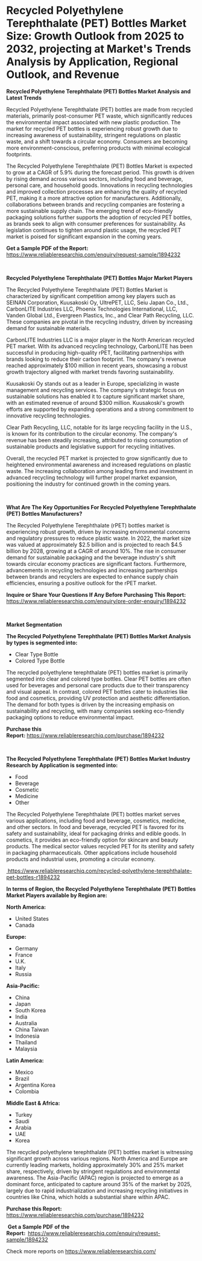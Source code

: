 <p><h1>Recycled Polyethylene Terephthalate (PET) Bottles Market Size: Growth Outlook from 2025 to 2032, projecting at Market's Trends Analysis by Application, Regional Outlook, and Revenue</h1></p><p><strong>Recycled Polyethylene Terephthalate (PET) Bottles Market Analysis and Latest Trends</strong></p>
<p><p>Recycled Polyethylene Terephthalate (PET) bottles are made from recycled materials, primarily post-consumer PET waste, which significantly reduces the environmental impact associated with new plastic production. The market for recycled PET bottles is experiencing robust growth due to increasing awareness of sustainability, stringent regulations on plastic waste, and a shift towards a circular economy. Consumers are becoming more environment-conscious, preferring products with minimal ecological footprints.</p><p>The Recycled Polyethylene Terephthalate (PET) Bottles Market is expected to grow at a CAGR of 5.9% during the forecast period. This growth is driven by rising demand across various sectors, including food and beverage, personal care, and household goods. Innovations in recycling technologies and improved collection processes are enhancing the quality of recycled PET, making it a more attractive option for manufacturers. Additionally, collaborations between brands and recycling companies are fostering a more sustainable supply chain. The emerging trend of eco-friendly packaging solutions further supports the adoption of recycled PET bottles, as brands seek to align with consumer preferences for sustainability. As legislation continues to tighten around plastic usage, the recycled PET market is poised for significant expansion in the coming years.</p></p>
<p><strong>Get a Sample PDF of the Report:&nbsp;</strong> <a href="https://www.reliableresearchiq.com/enquiry/request-sample/1894232?utm_campaign=1129&utm_medium=2&utm_source=Github&utm_content=ia&utm_term=14012025&utm_id=recycled-polyethylene-terephthalate-pet-bottles">https://www.reliableresearchiq.com/enquiry/request-sample/1894232</a></p>
<p>&nbsp;</p>
<p><strong>Recycled Polyethylene Terephthalate (PET) Bottles Major Market Players</strong></p>
<p><p>The Recycled Polyethylene Terephthalate (PET) Bottles Market is characterized by significant competition among key players such as SEINAN Corporation, Kuusakoski Oy, UltrePET, LLC, Seiu Japan Co., Ltd., CarbonLITE Industries LLC, Phoenix Technologies International, LLC, Vanden Global Ltd., Evergreen Plastics, Inc., and Clear Path Recycling, LLC. These companies are pivotal in the recycling industry, driven by increasing demand for sustainable materials.</p><p>CarbonLITE Industries LLC is a major player in the North American recycled PET market. With its advanced recycling technology, CarbonLITE has been successful in producing high-quality rPET, facilitating partnerships with brands looking to reduce their carbon footprint. The company's revenue reached approximately $100 million in recent years, showcasing a robust growth trajectory aligned with market trends favoring sustainability.</p><p>Kuusakoski Oy stands out as a leader in Europe, specializing in waste management and recycling services. The company's strategic focus on sustainable solutions has enabled it to capture significant market share, with an estimated revenue of around $300 million. Kuusakoski's growth efforts are supported by expanding operations and a strong commitment to innovative recycling technologies.</p><p>Clear Path Recycling, LLC, notable for its large recycling facility in the U.S., is known for its contribution to the circular economy. The company's revenue has been steadily increasing, attributed to rising consumption of sustainable products and legislative support for recycling initiatives.</p><p>Overall, the recycled PET market is projected to grow significantly due to heightened environmental awareness and increased regulations on plastic waste. The increasing collaboration among leading firms and investment in advanced recycling technology will further propel market expansion, positioning the industry for continued growth in the coming years.</p></p>
<p>&nbsp;</p>
<p><strong>What Are The Key Opportunities For Recycled Polyethylene Terephthalate (PET) Bottles Manufacturers?</strong></p>
<p><p>The Recycled Polyethylene Terephthalate (rPET) bottles market is experiencing robust growth, driven by increasing environmental concerns and regulatory pressures to reduce plastic waste. In 2022, the market size was valued at approximately $2.5 billion and is projected to reach $4.5 billion by 2028, growing at a CAGR of around 10%. The rise in consumer demand for sustainable packaging and the beverage industry's shift towards circular economy practices are significant factors. Furthermore, advancements in recycling technologies and increasing partnerships between brands and recyclers are expected to enhance supply chain efficiencies, ensuring a positive outlook for the rPET market.</p></p>
<p><strong>Inquire or Share Your Questions If Any Before Purchasing This Report:</strong> <a href="https://www.reliableresearchiq.com/enquiry/pre-order-enquiry/1894232?utm_campaign=1129&utm_medium=2&utm_source=Github&utm_content=ia&utm_term=14012025&utm_id=recycled-polyethylene-terephthalate-pet-bottles">https://www.reliableresearchiq.com/enquiry/pre-order-enquiry/1894232</a></p>
<p>&nbsp;</p>
<p><strong>Market Segmentation</strong></p>
<p><strong>The Recycled Polyethylene Terephthalate (PET) Bottles Market Analysis by types is segmented into:</strong></p>
<p><ul><li>Clear Type Bottle</li><li>Colored Type Bottle</li></ul></p>
<p><p>The recycled polyethylene terephthalate (PET) bottles market is primarily segmented into clear and colored type bottles. Clear PET bottles are often used for beverages and personal care products due to their transparency and visual appeal. In contrast, colored PET bottles cater to industries like food and cosmetics, providing UV protection and aesthetic differentiation. The demand for both types is driven by the increasing emphasis on sustainability and recycling, with many companies seeking eco-friendly packaging options to reduce environmental impact.</p></p>
<p><strong>Purchase this Report:&nbsp;</strong><a href="https://www.reliableresearchiq.com/purchase/1894232?utm_campaign=1129&utm_medium=2&utm_source=Github&utm_content=ia&utm_term=14012025&utm_id=recycled-polyethylene-terephthalate-pet-bottles">https://www.reliableresearchiq.com/purchase/1894232</a></p>
<p>&nbsp;</p>
<p><strong>The Recycled Polyethylene Terephthalate (PET) Bottles Market Industry Research by Application is segmented into:</strong></p>
<p><ul><li>Food</li><li>Beverage</li><li>Cosmetic</li><li>Medicine</li><li>Other</li></ul></p>
<p><p>The Recycled Polyethylene Terephthalate (PET) bottles market serves various applications, including food and beverage, cosmetics, medicine, and other sectors. In food and beverage, recycled PET is favored for its safety and sustainability, ideal for packaging drinks and edible goods. In cosmetics, it provides an eco-friendly option for skincare and beauty products. The medical sector values recycled PET for its sterility and safety in packaging pharmaceuticals. Other applications include household products and industrial uses, promoting a circular economy.</p></p>
<p><a href="https://www.reliableresearchiq.com/recycled-polyethylene-terephthalate-pet-bottles-r1894232?utm_campaign=1129&utm_medium=2&utm_source=Github&utm_content=ia&utm_term=14012025&utm_id=recycled-polyethylene-terephthalate-pet-bottles">&nbsp;https://www.reliableresearchiq.com/recycled-polyethylene-terephthalate-pet-bottles-r1894232</a></p>
<p><strong>In terms of Region, the Recycled Polyethylene Terephthalate (PET) Bottles Market Players available by Region are:</strong></p>
<p>
    <p> <strong> North America: </strong>
        <ul>
            <li>United States</li>
            <li>Canada</li>
        </ul>
        </p> 
    <p> <strong> Europe: </strong>
        <ul>
            <li>Germany</li>
            <li>France</li>
            <li>U.K.</li>
            <li>Italy</li>
            <li>Russia</li>
        </ul>
        </p> 
    <p> <strong> Asia-Pacific: </strong>
        <ul>
            <li>China</li>
            <li>Japan</li>
            <li>South Korea</li>
            <li>India</li>
            <li>Australia</li>
            <li>China Taiwan</li>
            <li>Indonesia</li>
            <li>Thailand</li>
            <li>Malaysia</li>
        </ul>
        </p> 
    <p> <strong> Latin America: </strong>
        <ul>
            <li>Mexico</li>
            <li>Brazil</li>
            <li>Argentina Korea</li>
            <li>Colombia</li>
        </ul>
        </p> 
    <p> <strong> Middle East & Africa: </strong>
        <ul>
            <li>Turkey</li>
            <li>Saudi</li>
            <li>Arabia</li>
            <li>UAE</li>
            <li>Korea</li>
        </ul>
    </p>
    </p>
<p><p>The recycled polyethylene terephthalate (PET) bottles market is witnessing significant growth across various regions. North America and Europe are currently leading markets, holding approximately 30% and 25% market share, respectively, driven by stringent regulations and environmental awareness. The Asia-Pacific (APAC) region is projected to emerge as a dominant force, anticipated to capture around 35% of the market by 2025, largely due to rapid industrialization and increasing recycling initiatives in countries like China, which holds a substantial share within APAC.</p></p>
<p><strong>Purchase this Report: </strong><a href="https://www.reliableresearchiq.com/purchase/1894232?utm_campaign=1129&utm_medium=2&utm_source=Github&utm_content=ia&utm_term=14012025&utm_id=recycled-polyethylene-terephthalate-pet-bottles">https://www.reliableresearchiq.com/purchase/1894232</a></p>
<p>&nbsp;<strong>Get a Sample PDF of the Report:&nbsp;&nbsp;</strong><a href="https://www.reliableresearchiq.com/enquiry/request-sample/1894232?utm_campaign=1129&utm_medium=2&utm_source=Github&utm_content=ia&utm_term=14012025&utm_id=recycled-polyethylene-terephthalate-pet-bottles">https://www.reliableresearchiq.com/enquiry/request-sample/1894232</a></p>
<p><strong></strong></p>
<p>Check more reports on <a href="https://www.reliableresearchiq.com/?utm_campaign=1129&utm_medium=2&utm_source=Github&utm_content=ia&utm_term=14012025&utm_id=recycled-polyethylene-terephthalate-pet-bottles">https://www.reliableresearchiq.com/</a></p>